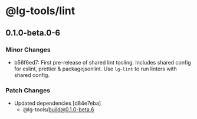 # @lg-tools/lint

## 0.1.0-beta.0-6

### Minor Changes

- b56f6ed7: First pre-release of shared lint tooling. Includes shared config for eslint, prettier & packagejsonlint. Use `lg-lint` to run linters with shared config.

### Patch Changes

- Updated dependencies [d84e7eba]
  - @lg-tools/build@0.1.0-beta.6

